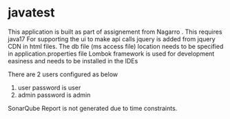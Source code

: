 # javatest
This application is built as part of assignement from Nagarro .
This requires java17
For supporting the ui to make api calls jquery is added from jquery CDN in html files.
The db file (ms access file) location needs to be specified in application.properties file
Lombok framework is used for development easiness and needs to be installed in the IDEs

There are 2 users configured as below
1. user password is user
2. admin password is admin

SonarQube Report is not generated due to time constraints.

